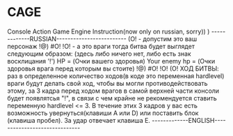 # CAGE
Console Action Game Engine
Instruction(now only on russian, sorry)) )
-------------RUSSIAN-------------------------
      (O! - допустим это ваш персонаж
!@)  #O! !O! - а это враги
тогда битва будет выглядет следующим образом:
(здесь либо ничего нет, либо есть знак восклицания '!')
HP = (Очки вашего здоровья)
Your enemy hp = (Очки здоровья врага перед которым вы стоите)
!@)  #O! !O!
     (O!
ХОД БИТВЫ:
раз в определенное количество ходов(в коде это переменная hardlevel) враги
будут делать свой ход, чтобы вы могли противодействовать этому, за 3 кадра
перед ходом врагов в самой верхней части консоли будет появлятсья "!", в связи
с чем крайне не рекомендуется ставить переменную hardlevel <= 3. В течение этих
3 кадров у вас есть возможность увернуться(клавиши A или D) или поставить блок
(клавиша пробел). За удар отвечает клавиша E.
-------------ENGLISH------------------------------
